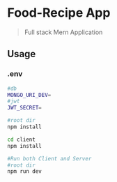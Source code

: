 # Food-Recipe App
> Full stack Mern Application

## Usage

### .env

```bash
#db
MONGO_URI_DEV=
#jwt
JWT_SECRET=

```

```bash
#root dir
npm install

cd client
npm install

#Run both Client and Server
#root dir
npm run dev

```
